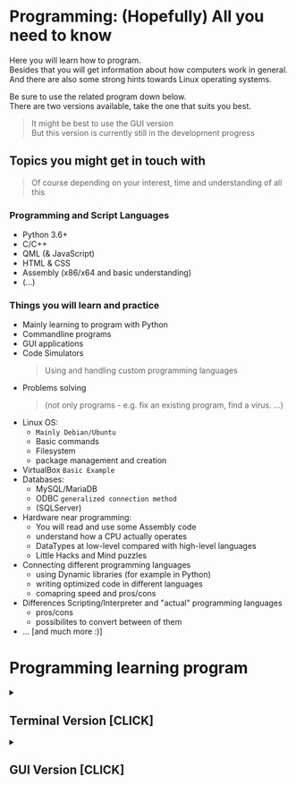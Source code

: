 # Programming: (Hopefully) All you need to know

Here you will learn how to program.  
Besides that you will get information about how computers work in general.  
And there are also some strong hints towards Linux operating systems.  

Be sure to use the related program down below.  
There are two versions available, take the one that suits you best.  

> It might be best to use the GUI version  
> But this version is currently still in the development progress  

## Topics you might get in touch with

> Of course depending on your interest, time and understanding of all this

### Programming and Script Languages

- Python 3.6+
- C/C++
- QML (& JavaScript)
- HTML & CSS
- Assembly (x86/x64 and basic understanding)
- (...)

### Things you will learn and practice

- Mainly learning to program with Python
- Commandline programs
- GUI applications
- Code Simulators
  > Using and handling custom programming languages
- Problems solving 
  > (not only programs - e.g. fix an existing program, find a virus. ...)
- Linux OS:
  - `Mainly Debian/Ubuntu`
  - Basic commands
  - Filesystem
  - package management and creation
- VirtualBox `Basic Example`
- Databases:
  - MySQL/MariaDB
  - ODBC `generalized connection method`
  - (SQLServer)
- Hardware near programming:
  - You will read and use some Assembly code
  - understand how a CPU actually operates
  - DataTypes at low-level compared with high-level languages
  - Little Hacks and Mind puzzles
- Connecting different programming languages
  - using Dynamic libraries (for example in Python)
  - writing optimized code in different languages
  - comapring speed and pros/cons
- Differences Scripting/Interpreter and "actual" programming languages
  - pros/cons
  - possibilites to convert between of them
- ... [and much more :)]


# Programming learning program

<details><summary><h2>Terminal Version [CLICK]</h2></summary>
<p>

## Terminal Version

Simply start the `start.bat` or `start.sh` file.  

This should start the main terminal program and otherwise give you some information about how to make it run.

### Advanced way to start the program  
  
There are serveral tasks you can practice with.  
To access them properly run the following command inside this folder in terminal:

```bash
python course_program/start.py
```

> In case python3 is not the default the program will inform you

* You will be prompted for a level.  
* Select "Beginner" and then "Standard".

> If you want to start directly as beginner, execute the following  
```bash
python course_program/start.py --mode=beginner --info-level=standard
```  
> or like this:  
```bash
python course_program/start.py -m=beginner -i=standard`
```  

This ensures that you only get the beginner tasks with standard info  
Later on you can also access more advanced tasks or advanced info for beginner tasks  

> You can access all tutorials as well as practicing tasks through this program!  

</p>
</details>

<details><summary><h2>GUI Version [CLICK]</h2></summary>
<p>

## GUI Version

Simply start the `startGUI.bat` or `startGUI.sh` file.

This should start the main terminal program and otherwise give you some information about how to make it run.

> The GUI version is still work in progress and does nothing at the moment.  
> Which does not mean that it isn't worth a quick look :)  

### Advanced way to start the program  

There are serveral tasks you can practice with.  
To access them properly run the following command inside this folder in terminal:  

```bash  
python how_to_program_app/startGUI.py`
```

> In case python3 is not the default the program will inform you  
> More info will be added in the future  


</p>
</details>


